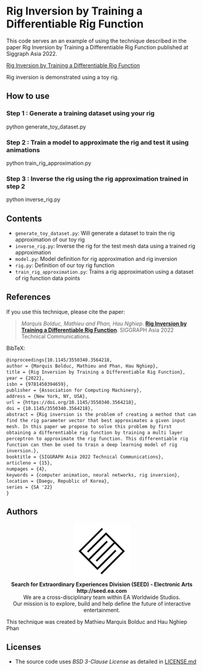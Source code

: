 # Rig Inversion by Training a Differentiable Rig Function

This code serves an an example of using the technique described in the paper Rig Inversion by Training a Differentiable Rig Function published at Siggraph Asia 2022.

[Rig Inversion by Training a Differentiable Rig Function](https://arxiv.org/abs/2301.09567)

Rig inversion is demonstrated using a toy rig.

## How to use

### Step 1 : Generate a training dataset using your rig

python generate_toy_dataset.py

### Step 2 : Train a model to approximate the rig and test it using animations

python train_rig_approximation.py

### Step 3 : Inverse the rig using the rig approximation trained in step 2

python inverse_rig.py

## Contents

- `generate_toy_dataset.py`: Will generate a dataset to train the rig approximation of our toy rig
- `inverse_rig.py`: Inverse the rig for the test mesh data using a trained rig approximation
- `model.py`: Model definition for rig approximation and rig inversion
- `rig.py`: Definition of our toy rig function
- `train_rig_approximation.py`: Trains a rig approximation using a dataset of rig function data points

## References

If you use this technique, please cite the paper:  

> *Marquis Bolduc, Mathieu and Phan, Hau Nghiep*. **[Rig Inversion by Training a Differentiable Rig Function](https://arxiv.org/abs/2301.09567)**. SIGGRAPH Asia 2022 Technical Communications.

BibTeX:

```
@inproceedings{10.1145/3550340.3564218,
author = {Marquis Bolduc, Mathieu and Phan, Hau Nghiep},
title = {Rig Inversion by Training a Differentiable Rig Function},
year = {2022},
isbn = {9781450394659},
publisher = {Association for Computing Machinery},
address = {New York, NY, USA},
url = {https://doi.org/10.1145/3550340.3564218},
doi = {10.1145/3550340.3564218},
abstract = {Rig inversion is the problem of creating a method that can find the rig parameter vector that best approximates a given input mesh. In this paper we propose to solve this problem by first obtaining a differentiable rig function by training a multi layer perceptron to approximate the rig function. This differentiable rig function can then be used to train a deep learning model of rig inversion.},
booktitle = {SIGGRAPH Asia 2022 Technical Communications},
articleno = {15},
numpages = {4},
keywords = {computer animation, neural networks, rig inversion},
location = {Daegu, Republic of Korea},
series = {SA '22}
}
```

## Authors

<p align="center"><a href="https://seed.ea.com"><img src="logo/SEED.jpg" width="150px"></a><br>
<b>Search for Extraordinary Experiences Division (SEED) - Electronic Arts <br> http://seed.ea.com</b><br>
We are a cross-disciplinary team within EA Worldwide Studios.<br>
Our mission is to explore, build and help define the future of interactive entertainment.</p>

This technique was created by Mathieu Marquis Bolduc and Hau Nghiep Phan

## Licenses

- The source code uses *BSD 3-Clause License* as detailed in [LICENSE.md](LICENSE.md)
